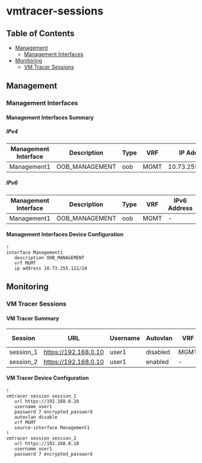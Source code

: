 # vmtracer-sessions

## Table of Contents

- [Management](#management)
  - [Management Interfaces](#management-interfaces)
- [Monitoring](#monitoring)
  - [VM Tracer Sessions](#vm-tracer-sessions)

## Management

### Management Interfaces

#### Management Interfaces Summary

##### IPv4

| Management Interface | Description | Type | VRF | IP Address | Gateway |
| -------------------- | ----------- | ---- | --- | ---------- | ------- |
| Management1 | OOB_MANAGEMENT | oob | MGMT | 10.73.255.122/24 | 10.73.255.2 |

##### IPv6

| Management Interface | Description | Type | VRF | IPv6 Address | IPv6 Gateway |
| -------------------- | ----------- | ---- | --- | ------------ | ------------ |
| Management1 | OOB_MANAGEMENT | oob | MGMT | - | - |

#### Management Interfaces Device Configuration

```eos
!
interface Management1
   description OOB_MANAGEMENT
   vrf MGMT
   ip address 10.73.255.122/24
```

## Monitoring

### VM Tracer Sessions

#### VM Tracer Summary

| Session | URL | Username | Autovlan | VRF | Source Interface |
| ------- | --- | -------- | -------- | --- | ---------------- |
| session_1 | https://192.168.0.10 | user1 | disabled | MGMT | Management1 |
| session_2 | https://192.168.0.10 | user1 | enabled | - | - |

#### VM Tracer Device Configuration

```eos
!
vmtracer session session_1
   url https://192.168.0.10
   username user1
   password 7 encrypted_password
   autovlan disable
   vrf MGMT
   source-interface Management1
!
vmtracer session session_2
   url https://192.168.0.10
   username user1
   password 7 encrypted_password
```
